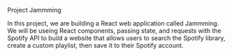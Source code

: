 Project Jammming

In this project, we are building a React web application called Jammming. We will be useing React components, passing state, and requests with the Spotify API to build a website that allows users to search the Spotify library, create a custom playlist, then save it to their Spotify account.